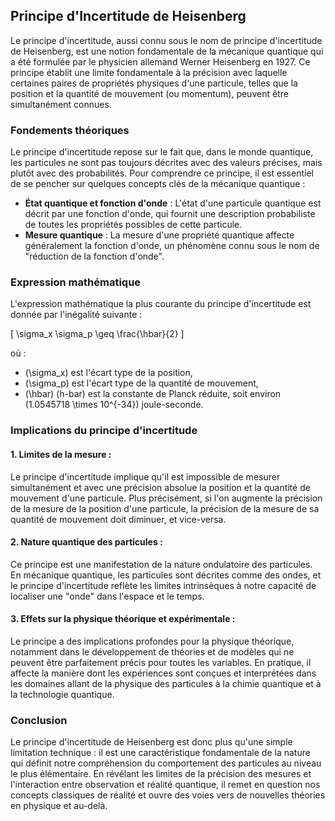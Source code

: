 ## Principe d'Incertitude de Heisenberg

Le principe d'incertitude, aussi connu sous le nom de principe d'incertitude de Heisenberg, est une notion fondamentale de la mécanique quantique qui a été formulée par le physicien allemand Werner Heisenberg en 1927. Ce principe établit une limite fondamentale à la précision avec laquelle certaines paires de propriétés physiques d'une particule, telles que la position et la quantité de mouvement (ou momentum), peuvent être simultanément connues.

### Fondements théoriques

Le principe d'incertitude repose sur le fait que, dans le monde quantique, les particules ne sont pas toujours décrites avec des valeurs précises, mais plutôt avec des probabilités. Pour comprendre ce principe, il est essentiel de se pencher sur quelques concepts clés de la mécanique quantique :

- **État quantique et fonction d'onde** : L'état d'une particule quantique est décrit par une fonction d'onde, qui fournit une description probabiliste de toutes les propriétés possibles de cette particule.
- **Mesure quantique** : La mesure d'une propriété quantique affecte généralement la fonction d'onde, un phénomène connu sous le nom de "réduction de la fonction d'onde".

### Expression mathématique

L'expression mathématique la plus courante du principe d'incertitude est donnée par l'inégalité suivante :

\[
\sigma_x \sigma_p \geq \frac{\hbar}{2}
\]

où :
- \(\sigma_x\) est l'écart type de la position,
- \(\sigma_p\) est l'écart type de la quantité de mouvement,
- \(\hbar\) (h-bar) est la constante de Planck réduite, soit environ \(1.0545718 \times 10^{-34}\) joule-seconde.

### Implications du principe d'incertitude

#### 1. **Limites de la mesure** :
Le principe d'incertitude implique qu'il est impossible de mesurer simultanément et avec une précision absolue la position et la quantité de mouvement d'une particule. Plus précisément, si l'on augmente la précision de la mesure de la position d'une particule, la précision de la mesure de sa quantité de mouvement doit diminuer, et vice-versa.

#### 2. **Nature quantique des particules** :
Ce principe est une manifestation de la nature ondulatoire des particules. En mécanique quantique, les particules sont décrites comme des ondes, et le principe d'incertitude reflète les limites intrinsèques à notre capacité de localiser une "onde" dans l'espace et le temps.

#### 3. **Effets sur la physique théorique et expérimentale** :
Le principe a des implications profondes pour la physique théorique, notamment dans le développement de théories et de modèles qui ne peuvent être parfaitement précis pour toutes les variables. En pratique, il affecte la manière dont les expériences sont conçues et interprétées dans les domaines allant de la physique des particules à la chimie quantique et à la technologie quantique.

### Conclusion

Le principe d'incertitude de Heisenberg est donc plus qu'une simple limitation technique : il est une caractéristique fondamentale de la nature qui définit notre compréhension du comportement des particules au niveau le plus élémentaire. En révélant les limites de la précision des mesures et l'interaction entre observation et réalité quantique, il remet en question nos concepts classiques de réalité et ouvre des voies vers de nouvelles théories en physique et au-delà.
